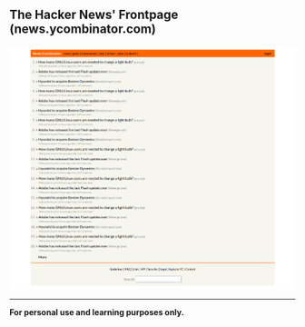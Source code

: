 ## The Hacker News' Frontpage (news.ycombinator.com)

![CSS Exercise - Preview](design/preview.png)

---

<strong>For personal use and learning purposes only.</strong>
